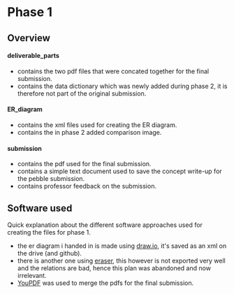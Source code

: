 # Phase 1

## Overview

#### deliverable_parts
- contains the two pdf files that were concated together for the final submission.
- contains the data dictionary which was newly added during phase 2, it is therefore not part of the original submission.

#### ER_diagram
- contains the xml files used for creating the ER diagram.
- contains the in phase 2 added comparison image.

#### submission
- contains the pdf used for the final submission.
- contains a simple text document used to save the concept write-up for the pebble submission.
- contains professor feedback on the submission.

## Software used
Quick explanation about the different software approaches used for creating the files for phase 1.

- the er diagram i handed in is made using [draw.io](https://app.diagrams.net/), it's saved as an xml on the drive (and github).
- there is another one using [eraser](https://app.eraser.io/workspace/V003WHWMpFb7fwvWsx3e), this however is not exported very well and the relations are bad, hence this plan was abandoned and now irrelevant.
- [YouPDF](https://www.youpdf.com/) was used to merge the pdfs for the final submission.